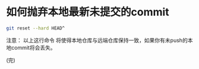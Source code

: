 # 如何抛弃本地最新未提交的commit

```bash
git reset --hard HEAD^
```

注意： 以上这行命令 将使得本地仓库与远端仓库保持一致，如果你有未push的本地commit将会丢失。

(完)